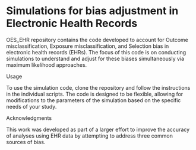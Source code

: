 # Simulations for bias adjustment in Electronic Health Records

OES_EHR repository contains the code developed to account for Outcome misclassification, Exposure misclassification, and Selection bias in electronic health records (EHRs). The focus of this code is on conducting simulations to understand and adjust for these biases simultaneously via maximum likelihood approaches.

Usage

To use the simulation code, clone the repository and follow the instructions in the individual scripts. The code is designed to be flexible, allowing for modifications to the parameters of the simulation based on the specific needs of your study.

Acknowledgments

This work was developed as part of a larger effort to improve the accuracy of analyses using EHR data by attempting to address three common sources of bias.

